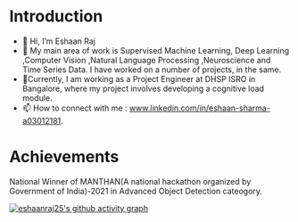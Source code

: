 # Introduction
- 👋 Hi, I’m Eshaan Raj
- 👀 My main area of work is Supervised Machine Learning, Deep Learning ,Computer Vision ,Natural Language Processing ,Neuroscience and Time Series Data. I have worked on a number of projects,   in the same.
- 🌱Currently, I am working as a Project Engineer at DHSP ISRO in Bangalore, where my project involves developing a cognitive load module. 
- 📫 How to connect with me : www.linkedin.com/in/eshaan-sharma-a03012181. 


# Achievements 
National Winner of MANTHAN(A national hackathon organized by Government of India)-2021 in Advanced Object Detection cateogory.

[![eshaanraj25's github activity graph](https://activity-graph.herokuapp.com/graph?username=eshaanraj25&theme=github)](https://github.com/eshaanraj25/github-readme-activity-graph)

